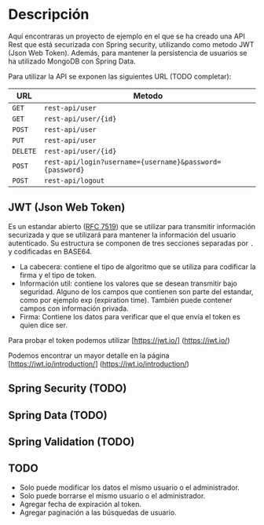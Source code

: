 # Descripción
Aquí encontraras un proyecto de ejemplo en el que se ha creado una API Rest que está securizada con Spring security, utilizando como metodo JWT (Json Web Token). 
Además, para mantener la persistencia de usuarios se ha utilizado MongoDB con Spring Data.

Para utilizar la API se exponen las siguientes URL (TODO completar):

|URL|Metodo|
|------|---|
|`GET`|`rest-api/user`|
|`GET`|`rest-api/user/{id}`|
|`POST`|`rest-api/user`|
|`PUT`|`rest-api/user`|
|`DELETE`|`rest-api/user/{id}`|
|`POST`|`rest-api/login?username={username}&password={password}`|
|`POST`|`rest-api/logout`|

## JWT (Json Web Token)

Es un estandar abierto ([RFC 7519](https://tools.ietf.org/html/rfc7519)) que se utilizar para transmitir información securizada y que se utilizará para mantener la información del usuario autenticado. 
Su estructura se componen de tres secciones separadas por `.` y codificadas en BASE64.
* La cabecera: contiene el tipo de algoritmo que se utiliza para codificar la firma y el tipo de token.
* Información util: contiene los valores que se desean transmitir bajo seguridad. Alguno de los campos que contienen son parte del estandar, como por ejemplo exp (expiration time). También puede contener campos con información privada.
* Firma: Contiene los datos para verificar que el que envía el token es quien dice ser.

Para probar el token podemos utilizar [https://jwt.io/] (https://jwt.io/)

Podemos encontrar un mayor detalle en la página [https://jwt.io/introduction/] (https://jwt.io/introduction/)

## Spring Security (TODO)

## Spring Data (TODO)

## Spring Validation (TODO)

## TODO
 * Solo puede modificar los datos el mismo usuario o el administrador.
 * Solo puede borrarse el mismo usuario o el administrador.
 * Agregar fecha de expiración al token.
 * Agregar paginación a las búsquedas de usuario.
